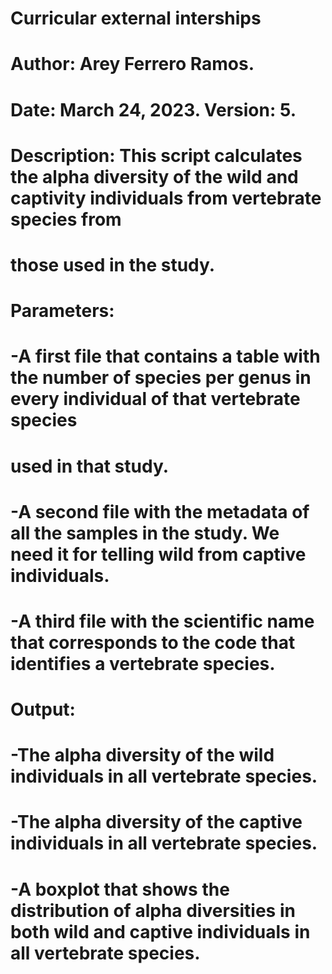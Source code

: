# Curricular external interships

# Author: Arey Ferrero Ramos.
# Date: March 24, 2023. Version: 5.
# Description: This script calculates the alpha diversity of the wild and captivity individuals from vertebrate species from
#        those used in the study.
#   Parameters:
#       -A first file that contains a table with the number of species per genus in every individual of that vertebrate species
#        used in that study.
#       -A second file with the metadata of all the samples in the study. We need it for telling wild from captive individuals.
#       -A third file with the scientific name that corresponds to the code that identifies a vertebrate species.
#   Output:
#       -The alpha diversity of the wild individuals in all vertebrate species.
#       -The alpha diversity of the captive individuals in all vertebrate species.
#       -A boxplot that shows the distribution of alpha diversities in both wild and captive individuals in all vertebrate species.
